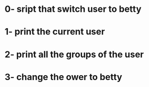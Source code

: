 # 0- sript that switch user to betty
# 1- print the current user 
# 2- print all the groups of the user
# 3- change the ower to betty
